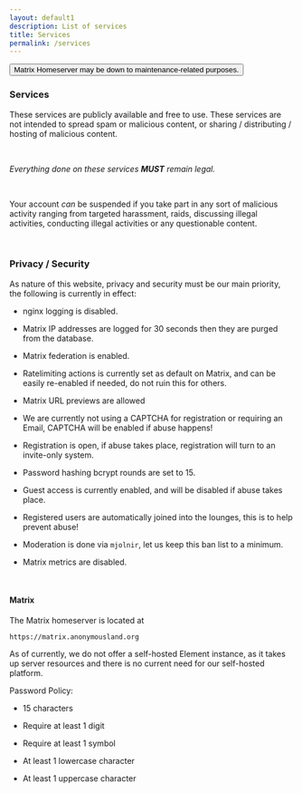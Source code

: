 ```yaml
---
layout: default1
description: List of services
title: Services
permalink: /services
---
```


  <button type="button" class="btn btn-lg btn-warning">Matrix Homeserver may be down to maintenance-related purposes.</button>


### __Services__

These services are publicly available and free to use. 
These services are not intended to spread spam or malicious content, or sharing / distributing / hosting of malicious content.

<br>

*Everything done on these services **MUST** remain legal.*

<br>

Your account *can* be suspended if you take part in any sort of malicious activity ranging from targeted harassment, raids, discussing illegal activities, conducting illegal activities or any questionable content.

<br>

### __Privacy / Security__

As nature of this website, privacy and security must be our main priority, the following is currently in effect:

- nginx logging is disabled.

- Matrix IP addresses are logged for 30 seconds then they are purged from the database.

- Matrix federation is enabled.

- Ratelimiting actions is currently set as default on Matrix, and can be easily re-enabled if needed, do not ruin this for others.

- Matrix URL previews are allowed

- We are currently not using a CAPTCHA for registration or requiring an Email, CAPTCHA will be enabled if abuse happens!

- Registration is open, if abuse takes place, registration will turn to an invite-only system.

- Password hashing bcrypt rounds are set to 15.

- Guest access is currently enabled, and will be disabled if abuse takes place.

- Registered users are automatically joined into the lounges, this is to help prevent abuse!

- Moderation is done via ``mjolnir``, let us keep this ban list to a minimum.

- Matrix metrics are disabled.


<br>

#### __Matrix__

The Matrix homeserver is located at

``https://matrix.anonymousland.org``

As of currently, we do not offer a self-hosted Element instance, as it takes up server resources and there is no current need for our self-hosted platform.

Password Policy:

- 15 characters

- Require at least 1 digit

- Require at least 1 symbol

- At least 1 lowercase character

- At least 1 uppercase character